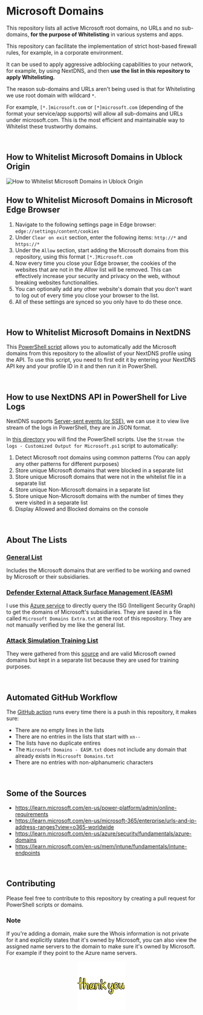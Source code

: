 # Microsoft Domains

This repository lists all active Microsoft root domains, no URLs and no sub-domains, **for the purpose of Whitelisting** in various systems and apps.

This repository can facilitate the implementation of strict host-based firewall rules, for example, in a corporate environment.

It can be used to apply aggressive adblocking capabilities to your network, for example, by using NextDNS, and then **use the list in this repository to apply Whitelisting.**

The reason sub-domains and URLs aren't being used is that for Whitelisting we use root domain with wildcard `*`.

For example, `[*.]microsoft.com` or `[*]microsoft.com` (depending of the format your service/app supports) will allow all sub-domains and URLs under microsoft.com. This is the most efficient and maintainable way to Whitelist these trustworthy domains.

<br>

## How to Whitelist Microsoft Domains in Ublock Origin

<img src="https://raw.githubusercontent.com/HotCakeX/MicrosoftDomains/main/Media/Ublock%20Origin%20Config%20Whitelisting.gif" alt="How to Whitelist Microsoft Domains in Ublock Origin">

<br>

## How to Whitelist Microsoft Domains in Microsoft Edge Browser

1. Navigate to the following settings page in Edge browser: `edge://settings/content/cookies`
2. Under `Clear on exit` section, enter the following items: `http://*` and `https://*`
3. Under the `Allow` section, start adding the Microsoft domains from this repository, using this format `[*.]Microsoft.com`
4. Now every time you close your Edge browser, the cookies of the websites that are not in the *Allow* list will be removed. This can effectively increase your security and privacy on the web, without breaking websites functionalities.
5. You can optionally add any other website's domain that you don't want to log out of every time you close your browser to the list.
6. All of these settings are synced so you only have to do these once.

<br>

## How to Whitelist Microsoft Domains in NextDNS

This [PowerShell script](https://github.com/HotCakeX/MicrosoftDomains/blob/main/NextDNS%20API/Add%20Domains%20to%20the%20NextDNS%20AllowList.ps1) allows you to automatically add the Microsoft domains from this repository to the allowlist of your NextDNS profile using the API. To use this script, you need to first edit it by entering your NextDNS API key and your profile ID in it and then run it in PowerShell.

<br>

## How to use NextDNS API in PowerShell for Live Logs

NextDNS supports [Server-sent events (or SSE)](https://nextdns.github.io/api/#streaming), we can use it to view live stream of the logs in PowerShell, they are in JSON format.

In [this directory](https://github.com/HotCakeX/MicrosoftDomains/tree/main/NextDNS%20API) you will find the PowerShell scripts. Use the `Stream the logs - Customized Output for Microsoft.ps1` script to automatically:

1. Detect Microsoft root domains using common patterns (You can apply any other patterns for different purposes)
2. Store unique Microsoft domains that were blocked in a separate list
3. Store unique Microsoft domains that were not in the whitelist file in a separate list
4. Store unique Non-Microsoft domains in a separate list
5. Store unique Non-Microsoft domains with the number of times they were visited in a separate list
6. Display Allowed and Blocked domains on the console

<br>

## About The Lists

### [General List](https://github.com/HotCakeX/MicrosoftDomains/blob/main/Microsoft%20Domains.txt)

Includes the Microsoft domains that are verified to be working and owned by Microsoft or their subsidiaries.

### [Defender External Attack Surface Management (EASM)](https://github.com/HotCakeX/MicrosoftDomains/blob/main/Microsoft%20Domains%20-%20EASM.txt)

I use this [Azure service](https://azure.microsoft.com/en-us/pricing/details/defender-external-attack-surface-management/) to directly query the ISG (Intelligent Security Graph) to get the domains of Microsoft's subsidiaries. They are saved in a file called `Microsoft Domains Extra.txt` at the root of this repository. They are not manually verified by me like the general list.

### [Attack Simulation Training List](https://github.com/HotCakeX/MicrosoftDomains/blob/main/Microsoft%20Domains%20-%20Attack%20Simulation%20Training.txt)

They were gathered from this [source](https://learn.microsoft.com/en-us/microsoft-365/security/office-365-security/attack-simulation-training-get-started?view=o365-worldwide#simulations) and are valid Microsoft owned domains but kept in a separate list because they are used for training purposes.

<br>

## Automated GitHub Workflow

The [GitHub action](https://github.com/HotCakeX/MicrosoftDomains/actions/workflows/Duplicate%20and%20empty%20lines%20removal.yml) runs every time there is a push in this repository, it makes sure:

* There are no empty lines in the lists
* There are no entries in the lists that start with `xn--`
* The lists have no duplicate entires
* The `Microsoft Domains - EASM.txt` does not include any domain that already exists in `Microsoft Domains.txt`
* There are no entries with non-alphanumeric characters

<br>

## Some of the Sources

* https://learn.microsoft.com/en-us/power-platform/admin/online-requirements
* https://learn.microsoft.com/en-us/microsoft-365/enterprise/urls-and-ip-address-ranges?view=o365-worldwide
* https://learn.microsoft.com/en-us/azure/security/fundamentals/azure-domains
* https://learn.microsoft.com/en-us/mem/intune/fundamentals/intune-endpoints

<br>

## Contributing

Please feel free to contribute to this repository by creating a pull request for PowerShell scripts or domains.

### Note

If you're adding a domain, make sure the Whois information is not private for it and explicitly states that it's owned by Microsoft, you can also view the assigned name servers to the domain to make sure it's owned by Microsoft. For example if they point to the Azure name servers.

<p align="center">
<img src="https://raw.githubusercontent.com/HotCakeX/.github/main/Pictures/Gifs/thankyou.gif" alt="Thank You Gif">
</p>
